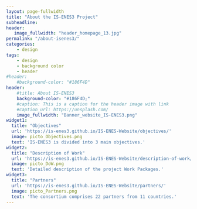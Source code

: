 ```yaml
---
layout: page-fullwidth
title: "About the IS-ENES3 Project"
subheadline: 
header:
   image_fullwidth: "header_homepage_13.jpg"
permalink: "/about-isenes3/"
categories:
    - design
tags:
    - design
    - background color
    - header
#header:
    #background-color: "#186F4D"
header:
    #title: About IS-ENES3
    background-color: "#186F4D;"
    #caption: This is a caption for the header image with link
    #caption_url: https://unsplash.com/
    image_fullwidth: "Banner_website_IS-ENES3.png"
widget1:
  title: "Objectives"
  url: 'https://is-enes3.github.io/IS-ENES-Website/objectives/'
  image: picto_Objectives.png
  text: 'IS-ENES3 is divided into 3 main objectives.'
widget2:
  title: "Description of Work"
  url: 'https://is-enes3.github.io/IS-ENES-Website/description-of-work/'
  image: picto_DoW.png
  text: 'Detailed description of the project Work Packages.'
widget3:
  title: "Partners"
  url: 'https://is-enes3.github.io/IS-ENES-Website/partners/'
  image: picto_Partners.png
  text: 'The consortium comprises 22 partners from 11 countries.'
---
```

